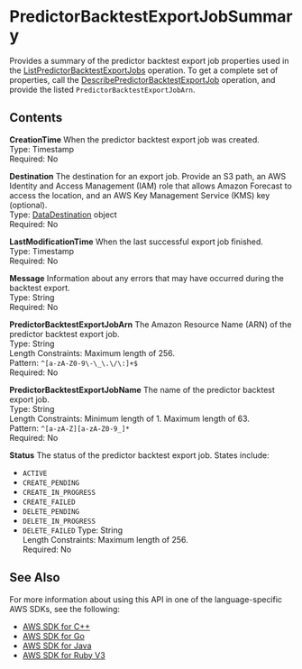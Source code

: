 # PredictorBacktestExportJobSummary<a name="API_PredictorBacktestExportJobSummary"></a>

Provides a summary of the predictor backtest export job properties used in the [ListPredictorBacktestExportJobs](API_ListPredictorBacktestExportJobs.md) operation\. To get a complete set of properties, call the [DescribePredictorBacktestExportJob](API_DescribePredictorBacktestExportJob.md) operation, and provide the listed `PredictorBacktestExportJobArn`\.

## Contents<a name="API_PredictorBacktestExportJobSummary_Contents"></a>

 **CreationTime**   <a name="forecast-Type-PredictorBacktestExportJobSummary-CreationTime"></a>
When the predictor backtest export job was created\.  
Type: Timestamp  
Required: No

 **Destination**   <a name="forecast-Type-PredictorBacktestExportJobSummary-Destination"></a>
The destination for an export job\. Provide an S3 path, an AWS Identity and Access Management \(IAM\) role that allows Amazon Forecast to access the location, and an AWS Key Management Service \(KMS\) key \(optional\)\.   
Type: [DataDestination](API_DataDestination.md) object  
Required: No

 **LastModificationTime**   <a name="forecast-Type-PredictorBacktestExportJobSummary-LastModificationTime"></a>
When the last successful export job finished\.  
Type: Timestamp  
Required: No

 **Message**   <a name="forecast-Type-PredictorBacktestExportJobSummary-Message"></a>
Information about any errors that may have occurred during the backtest export\.  
Type: String  
Required: No

 **PredictorBacktestExportJobArn**   <a name="forecast-Type-PredictorBacktestExportJobSummary-PredictorBacktestExportJobArn"></a>
The Amazon Resource Name \(ARN\) of the predictor backtest export job\.  
Type: String  
Length Constraints: Maximum length of 256\.  
Pattern: `^[a-zA-Z0-9\-\_\.\/\:]+$`   
Required: No

 **PredictorBacktestExportJobName**   <a name="forecast-Type-PredictorBacktestExportJobSummary-PredictorBacktestExportJobName"></a>
The name of the predictor backtest export job\.  
Type: String  
Length Constraints: Minimum length of 1\. Maximum length of 63\.  
Pattern: `^[a-zA-Z][a-zA-Z0-9_]*`   
Required: No

 **Status**   <a name="forecast-Type-PredictorBacktestExportJobSummary-Status"></a>
The status of the predictor backtest export job\. States include:   
+  `ACTIVE` 
+  `CREATE_PENDING` 
+  `CREATE_IN_PROGRESS` 
+  `CREATE_FAILED` 
+  `DELETE_PENDING` 
+  `DELETE_IN_PROGRESS` 
+  `DELETE_FAILED` 
Type: String  
Length Constraints: Maximum length of 256\.  
Required: No

## See Also<a name="API_PredictorBacktestExportJobSummary_SeeAlso"></a>

For more information about using this API in one of the language\-specific AWS SDKs, see the following:
+  [AWS SDK for C\+\+](https://docs.aws.amazon.com/goto/SdkForCpp/forecast-2018-06-26/PredictorBacktestExportJobSummary) 
+  [AWS SDK for Go](https://docs.aws.amazon.com/goto/SdkForGoV1/forecast-2018-06-26/PredictorBacktestExportJobSummary) 
+  [AWS SDK for Java](https://docs.aws.amazon.com/goto/SdkForJava/forecast-2018-06-26/PredictorBacktestExportJobSummary) 
+  [AWS SDK for Ruby V3](https://docs.aws.amazon.com/goto/SdkForRubyV3/forecast-2018-06-26/PredictorBacktestExportJobSummary) 